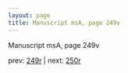 ```yaml
---
layout: page
title: Manuscript msA, page 249v
---
```


Manuscript msA, page 249v

prev:  [249r](../249r) | next:  [250r](../250r)